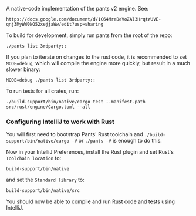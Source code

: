 A native-code implementation of the pants v2 engine. See:

    https://docs.google.com/document/d/1C64MreDeVoZAl3HrqtWUVE-qnj3MyWW0NQ52xejjaWw/edit?usp=sharing

To build for development, simply run pants from the root of the repo:

    ./pants list 3rdparty::

If you plan to iterate on changes to the rust code, it is recommended to set `MODE=debug`, which
will compile the engine more quickly, but result in a much slower binary:

    MODE=debug ./pants list 3rdparty::

To run tests for all crates, run:

    ./build-support/bin/native/cargo test --manifest-path src/rust/engine/Cargo.toml --all

### Configuring IntelliJ to work with Rust

You will first need to bootstrap Pants' Rust toolchain and `./build-support/bin/native/cargo -V` or
`./pants -V` is enough to do this.

Now in your IntelliJ Preferences, install the Rust plugin and set Rust's `Toolchain location` to:

    build-support/bin/native

and set the `Standard library` to:

    build-support/bin/native/src

You should now be able to compile and run Rust code and tests using IntelliJ.
